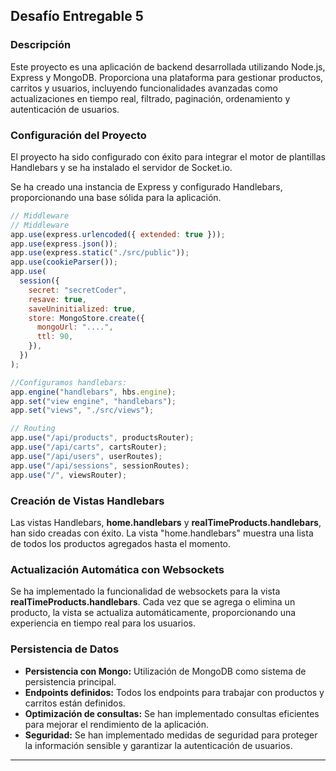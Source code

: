 ## Desafío Entregable 5

### Descripción

Este proyecto es una aplicación de backend desarrollada utilizando Node.js, Express y MongoDB. Proporciona una plataforma para gestionar productos, carritos y usuarios, incluyendo funcionalidades avanzadas como actualizaciones en tiempo real, filtrado, paginación, ordenamiento y autenticación de usuarios.

### Configuración del Proyecto

El proyecto ha sido configurado con éxito para integrar el motor de plantillas Handlebars y se ha instalado el servidor de Socket.io.

Se ha creado una instancia de Express y configurado Handlebars, proporcionando una base sólida para la aplicación.

```javascript
// Middleware
// Middleware
app.use(express.urlencoded({ extended: true }));
app.use(express.json());
app.use(express.static("./src/public"));
app.use(cookieParser());
app.use(
  session({
    secret: "secretCoder",
    resave: true,
    saveUninitialized: true,
    store: MongoStore.create({
      mongoUrl: "....",
      ttl: 90,
    }),
  })
);

//Configuramos handlebars:
app.engine("handlebars", hbs.engine);
app.set("view engine", "handlebars");
app.set("views", "./src/views");

// Routing
app.use("/api/products", productsRouter);
app.use("/api/carts", cartsRouter);
app.use("/api/users", userRoutes);
app.use("/api/sessions", sessionRoutes);
app.use("/", viewsRouter);
```

### Creación de Vistas Handlebars

Las vistas Handlebars, **home.handlebars** y **realTimeProducts.handlebars**, han sido creadas con éxito. La vista "home.handlebars" muestra una lista de todos los productos agregados hasta el momento.

### Actualización Automática con Websockets

Se ha implementado la funcionalidad de websockets para la vista **realTimeProducts.handlebars**. Cada vez que se agrega o elimina un producto, la vista se actualiza automáticamente, proporcionando una experiencia en tiempo real para los usuarios.

### Persistencia de Datos

- **Persistencia con Mongo:** Utilización de MongoDB como sistema de persistencia principal.
- **Endpoints definidos:** Todos los endpoints para trabajar con productos y carritos están definidos.
- **Optimización de consultas:** Se han implementado consultas eficientes para mejorar el rendimiento de la aplicación.
- **Seguridad:** Se han implementado medidas de seguridad para proteger la información sensible y garantizar la autenticación de usuarios.

---
